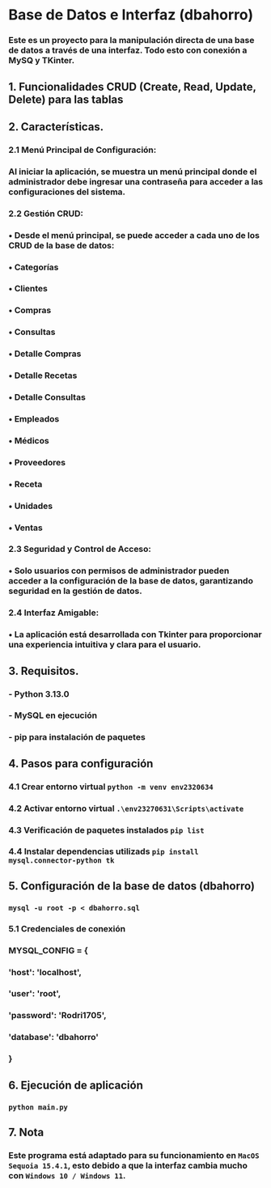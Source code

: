 # Base de Datos e Interfaz (dbahorro)

### Este es un proyecto para la manipulación directa de una base de datos a través de una interfaz. Todo esto con conexión a **MySQ y TKinter**.

## 1. Funcionalidades **CRUD** (Create, Read, Update, Delete) para las tablas
## 2. Características. 
###     2.1	Menú Principal de Configuración:
###	    Al iniciar la aplicación, se muestra un menú principal donde el administrador debe ingresar una contraseña para acceder a las configuraciones del sistema.
###	    2.2	Gestión CRUD:
###	    •	Desde el menú principal, se puede acceder a cada uno de los CRUD de la base de datos:
###	    •	Categorías
###	    •	Clientes
###	    •	Compras
###	    •	Consultas
###	    •	Detalle Compras
###	    •	Detalle Recetas
###	    •	Detalle Consultas
###	    •	Empleados
###	    •	Médicos
###	    •	Proveedores
###	    •	Receta
###	    •	Unidades
###	    •	Ventas
###	    2.3	Seguridad y Control de Acceso:
###	    •	Solo usuarios con permisos de administrador pueden acceder a la configuración de la base de datos,  garantizando seguridad en la gestión de datos.
###	    2.4	Interfaz Amigable:
###	    •	La aplicación está desarrollada con Tkinter para proporcionar una experiencia intuitiva y clara para el usuario.
## 3. Requisitos.
###    - Python 3.13.0
###    - MySQL en ejecución
###    - pip para instalación de paquetes
## 4. Pasos para configuración
###    4.1 Crear entorno virtual `python -m venv env2320634`
###    4.2 Activar entorno virtual `.\env23270631\Scripts\activate`
###    4.3 Verificación de paquetes instalados `pip list`
###    4.4 Instalar dependencias utilizads `pip install mysql.connector-python tk`
## 5. Configuración de la base de datos (dbahorro) 
###    `mysql -u root -p < dbahorro.sql`
###    5.1 Credenciales de conexión
###    MYSQL_CONFIG = {
###    'host': 'localhost',
###    'user': 'root',
###    'password': 'Rodri1705',
###    'database': 'dbahorro'
###    }
## 6. Ejecución de aplicación 
###     `python main.py`
## 7. Nota
###   Este programa está adaptado para su funcionamiento en `MacOS Sequoia 15.4.1`, esto debido a que la interfaz cambia mucho con `Windows 10 / Windows 11`. 